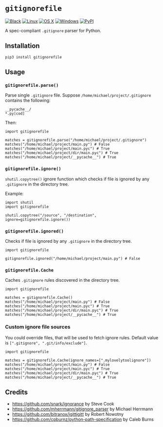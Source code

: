 # `gitignorefile`

[![Black](https://github.com/excitoon/gitignorefile/actions/workflows/black.yml/badge.svg)](https://github.com/excitoon/gitignorefile/actions/workflows/black.yml)
[![Linux](https://github.com/excitoon/gitignorefile/actions/workflows/ubuntu.yml/badge.svg)](https://github.com/excitoon/gitignorefile/actions/workflows/ubuntu.yml)
[![OS X](https://github.com/excitoon/gitignorefile/actions/workflows/macos.yml/badge.svg)](https://github.com/excitoon/gitignorefile/actions/workflows/macos.yml)
[![Windows](https://github.com/excitoon/gitignorefile/actions/workflows/windows.yml/badge.svg)](https://github.com/excitoon/gitignorefile/actions/workflows/windows.yml)
[![PyPI](https://badge.fury.io/py/gitignorefile.svg)](https://badge.fury.io/py/gitignorefile)

A spec-compliant `.gitignore` parser for Python.

## Installation

```
pip3 install gitignorefile
```

## Usage

### `gitignorefile.parse()`

Parse single `.gitignore` file. Suppose `/home/michael/project/.gitignore` contains the following:

```
__pycache__/
*.py[cod]
```

Then:

```python3
import gitignorefile

matches = gitignorefile.parse("/home/michael/project/.gitignore")
matches("/home/michael/project/main.py") # False
matches("/home/michael/project/main.pyc") # True
matches("/home/michael/project/dir/main.pyc") # True
matches("/home/michael/project/__pycache__") # True
```

### `gitignorefile.ignore()`

`shutil.copytree()` ignore function which checks if file is ignored by any `.gitignore` in the directory tree.

Example:

```python3
import shutil
import gitignorefile

shutil.copytree("/source", "/destination", ignore=gitignorefile.ignore())
```

### `gitignorefile.ignored()`

Checks if file is ignored by any `.gitignore` in the directory tree.

```python3
import gitignorefile

gitignorefile.ignored("/home/michael/project/main.py") # False
```

### `gitignorefile.Cache`

Caches `.gitignore` rules discovered in the directory tree.

```python3
import gitignorefile

matches = gitignorefile.Cache()
matches("/home/michael/project/main.py") # False
matches("/home/michael/project/main.pyc") # True
matches("/home/michael/project/dir/main.pyc") # True
matches("/home/michael/project/__pycache__") # True
```

### Custom ignore file sources

You could override files, that will be used to fetch ignore rules. Default value is `[".gitignore", ".git/info/exclude"]`.

```python3
import gitignorefile

matches = gitignorefile.Cache(ignore_names=[".mylovelytoolignore"])
matches("/home/michael/project/main.py") # False
matches("/home/michael/project/main.pyc") # True
matches("/home/michael/project/dir/main.pyc") # True
matches("/home/michael/project/__pycache__") # True
```


## Credits

- https://github.com/snark/ignorance by Steve Cook
- https://github.com/mherrmann/gitignore_parser by Michael Herrmann
- https://github.com/bitranox/igittigitt by Robert Nowotny
- https://github.com/cpburnz/python-path-specification by Caleb Burns
